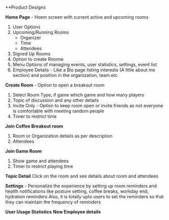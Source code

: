 **Product Designs

**Home Page** - Hoem screen with current active and upcoming rooms
1. User Options
2. Upcoming/Running Rooms
    - Organizer
    - Time 
    - Attendees
4. Signed Up Rooms
5. Option to create Roomw
6. Menu Options of managing events, user statistics, settings, event list
7. Employee Details - Like a Bio page listing interests (A little about me section) and position in the organization, team etc.

**Create Room** - Option to open a breakout room
1. Select Room Type, if game which game and how many players
2. Topic of discussion and any other details
3. Invite Only - Option to keep room open or invite friends as not everyone is comfortable with meeting random people
4. Timer to restrict time

**Join Coffee Breakout room**
1. Room or Organization details as per description
2. Attendees

**Join Game Room**
1. Show game and attendees
2. Timer to restrict playing time

**Topic Detail**
Click on the room and see details about room and attendees

**Settings** - Personalize the experience by setting up room reminders and health notifications like posture setting, coffee breaks, workday end, hydration reminders
Also, it is totally upto users to set the reminders so that they can maintain the frequency of reminders

**User Usage Statistics**
**New Employee details**
